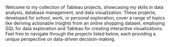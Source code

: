 Welcome to my collection of Tableau projects, showcasing my skills in data analysis, database management, and data visualization. These projects, developed for school, work, or personal exploration, cover a range of topics like deriving actionable insights from an online shopping dataset, employing SQL for data exploration and Tableau for creating interactive visualizations.
Feel free to navigate through the projects listed below, each providing a unique perspective on data-driven decision-making.
